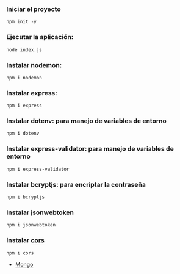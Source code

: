 

### Iniciar el proyecto

````
npm init -y
````

### Ejecutar la aplicación: 

````
node index.js
````

### Instalar nodemon: 
````
npm i nodemon
````

### Instalar express: 
````
npm i express
````

### Instalar dotenv: para manejo de variables de entorno
````
npm i dotenv
````

### Instalar express-validator: para manejo de variables de entorno
````
npm i express-validator
````

### Instalar bcryptjs: para encriptar la contraseña
````
npm i bcryptjs 
````

### Instalar jsonwebtoken
````
npm i jsonwebtoken
````

### Instalar [cors](https://www.npmjs.com/package/cors)
````
npm i cors
````

- [Mongo](https://www.mongodb.com/cloud/atlas/efficiency?utm_source=google&utm_campaign=gs_americas_canada_search_brand_atlas_desktop&utm_term=mongo%20atlas&utm_medium=cpc_paid_search&utm_ad=e&gclid=Cj0KCQjwiYL3BRDVARIsAF9E4GfQWQYG_pbTlJA5eixJKM75IaFYqk4nUBlKe0iXkKn4kXc1HZmKSikaAtKzEALw_wcB)